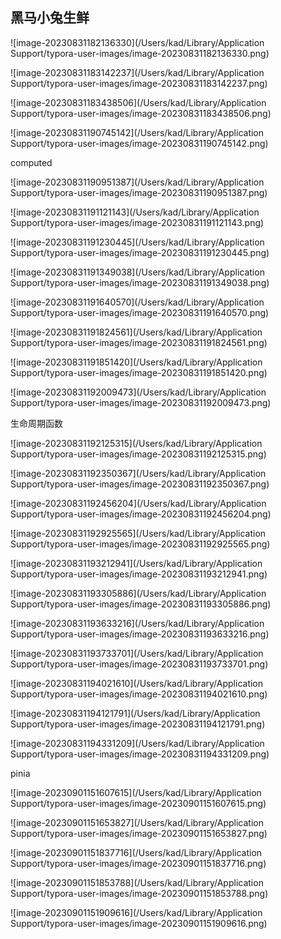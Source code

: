 ## 黑马小兔生鲜

![image-20230831182136330](/Users/kad/Library/Application Support/typora-user-images/image-20230831182136330.png)

![image-20230831183142237](/Users/kad/Library/Application Support/typora-user-images/image-20230831183142237.png)

![image-20230831183438506](/Users/kad/Library/Application Support/typora-user-images/image-20230831183438506.png)

![image-20230831190745142](/Users/kad/Library/Application Support/typora-user-images/image-20230831190745142.png)

computed

![image-20230831190951387](/Users/kad/Library/Application Support/typora-user-images/image-20230831190951387.png)

![image-20230831191121143](/Users/kad/Library/Application Support/typora-user-images/image-20230831191121143.png)

![image-20230831191230445](/Users/kad/Library/Application Support/typora-user-images/image-20230831191230445.png)

![image-20230831191349038](/Users/kad/Library/Application Support/typora-user-images/image-20230831191349038.png)

![image-20230831191640570](/Users/kad/Library/Application Support/typora-user-images/image-20230831191640570.png)

![image-20230831191824561](/Users/kad/Library/Application Support/typora-user-images/image-20230831191824561.png)

![image-20230831191851420](/Users/kad/Library/Application Support/typora-user-images/image-20230831191851420.png)

![image-20230831192009473](/Users/kad/Library/Application Support/typora-user-images/image-20230831192009473.png)

生命周期函数

![image-20230831192125315](/Users/kad/Library/Application Support/typora-user-images/image-20230831192125315.png)

![image-20230831192350367](/Users/kad/Library/Application Support/typora-user-images/image-20230831192350367.png)

![image-20230831192456204](/Users/kad/Library/Application Support/typora-user-images/image-20230831192456204.png)

![image-20230831192925565](/Users/kad/Library/Application Support/typora-user-images/image-20230831192925565.png)

![image-20230831193212941](/Users/kad/Library/Application Support/typora-user-images/image-20230831193212941.png)

![image-20230831193305886](/Users/kad/Library/Application Support/typora-user-images/image-20230831193305886.png)

![image-20230831193633216](/Users/kad/Library/Application Support/typora-user-images/image-20230831193633216.png)

![image-20230831193733701](/Users/kad/Library/Application Support/typora-user-images/image-20230831193733701.png)

![image-20230831194021610](/Users/kad/Library/Application Support/typora-user-images/image-20230831194021610.png)

![image-20230831194121791](/Users/kad/Library/Application Support/typora-user-images/image-20230831194121791.png)

![image-20230831194331209](/Users/kad/Library/Application Support/typora-user-images/image-20230831194331209.png)

pinia

![image-20230901151607615](/Users/kad/Library/Application Support/typora-user-images/image-20230901151607615.png)

![image-20230901151653827](/Users/kad/Library/Application Support/typora-user-images/image-20230901151653827.png)

![image-20230901151837716](/Users/kad/Library/Application Support/typora-user-images/image-20230901151837716.png)

![image-20230901151853788](/Users/kad/Library/Application Support/typora-user-images/image-20230901151853788.png)

![image-20230901151909616](/Users/kad/Library/Application Support/typora-user-images/image-20230901151909616.png)
